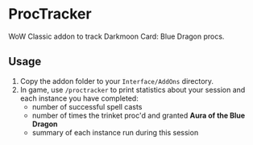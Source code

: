 # ProcTracker

WoW Classic addon to track Darkmoon Card: Blue Dragon procs.

## Usage
1. Copy the addon folder to your `Interface/AddOns` directory.
2. In game, use `/proctracker` to print statistics about your session and each instance you have completed:
   - number of successful spell casts
   - number of times the trinket proc'd and granted **Aura of the Blue Dragon**
   - summary of each instance run during this session
